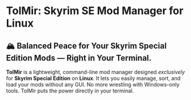 # TolMir: Skyrim SE Mod Manager for Linux

## 🏔️ Balanced Peace for Your Skyrim Special Edition Mods — Right in Your Terminal.

**TolMir** is a lightweight, command-line mod manager designed *exclusively* for **Skyrim Special Edition** on **Linux**. It lets you easily manage, sort, and load your mods without any GUI. No more wrestling with Windows-only tools. TolMir puts the power directly in your terminal.
